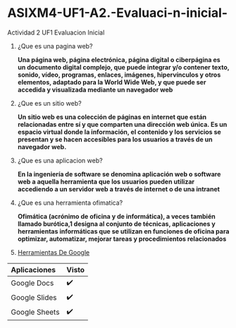 # ASIXM4-UF1-A2.-Evaluaci-n-inicial-
Actividad 2 UF1 Evaluacion Inicial



1. ¿Que es una pagina web?

    __Una página web, página electrónica, página digital o ciberpágina es un documento digital complejo, que puede integrar y/o contener texto, sonido, vídeo, programas, enlaces, imágenes, hipervínculos y otros elementos, adaptado para la World Wide Web, y que puede ser accedida y visualizada mediante un navegador web__
2. ¿Que es un sitio web?

   __Un sitio web es una colección de páginas en internet que están relacionadas entre sí y que comparten una dirección web única. Es un espacio virtual donde la información, el contenido y los servicios se presentan y se hacen accesibles para los usuarios a través de un navegador web.__

3. ¿Que es una aplicacion web?

   __En la ingeniería de software se denomina aplicación web o software web a aquella herramienta que los usuarios pueden utilizar accediendo a un servidor web a través de internet o de una intranet__

4. ¿Que es una herramienta ofimatica?

   __Ofimática (acrónimo de oficina y de informática), a veces también llamado burótica,1​ designa al conjunto de técnicas, aplicaciones y herramientas informáticas que se utilizan en funciones de oficina para optimizar, automatizar, mejorar tareas y procedimientos relacionados__

5. [Herramientas De Google](https://www.google.com/intl/es-419/chrome/browser-tools/)

 |Aplicaciones|Visto|
 |:---------|----|
 |Google Docs|✔️|
 |Google Slides|✔️|
 |Google Sheets|✔️|

